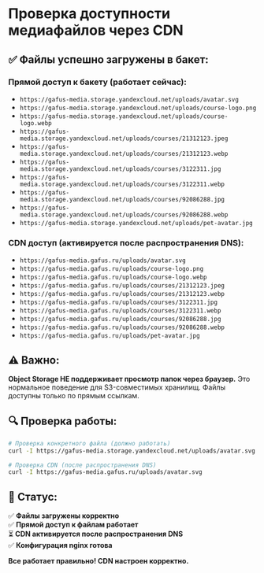 # Проверка доступности медиафайлов через CDN

## ✅ Файлы успешно загружены в бакет:

### Прямой доступ к бакету (работает сейчас):
- `https://gafus-media.storage.yandexcloud.net/uploads/avatar.svg`
- `https://gafus-media.storage.yandexcloud.net/uploads/course-logo.png`
- `https://gafus-media.storage.yandexcloud.net/uploads/course-logo.webp`
- `https://gafus-media.storage.yandexcloud.net/uploads/courses/21312123.jpeg`
- `https://gafus-media.storage.yandexcloud.net/uploads/courses/21312123.webp`
- `https://gafus-media.storage.yandexcloud.net/uploads/courses/3122311.jpg`
- `https://gafus-media.storage.yandexcloud.net/uploads/courses/3122311.webp`
- `https://gafus-media.storage.yandexcloud.net/uploads/courses/92086288.jpg`
- `https://gafus-media.storage.yandexcloud.net/uploads/courses/92086288.webp`
- `https://gafus-media.storage.yandexcloud.net/uploads/pet-avatar.jpg`

### CDN доступ (активируется после распространения DNS):
- `https://gafus-media.gafus.ru/uploads/avatar.svg`
- `https://gafus-media.gafus.ru/uploads/course-logo.png`
- `https://gafus-media.gafus.ru/uploads/course-logo.webp`
- `https://gafus-media.gafus.ru/uploads/courses/21312123.jpeg`
- `https://gafus-media.gafus.ru/uploads/courses/21312123.webp`
- `https://gafus-media.gafus.ru/uploads/courses/3122311.jpg`
- `https://gafus-media.gafus.ru/uploads/courses/3122311.webp`
- `https://gafus-media.gafus.ru/uploads/courses/92086288.jpg`
- `https://gafus-media.gafus.ru/uploads/courses/92086288.webp`
- `https://gafus-media.gafus.ru/uploads/pet-avatar.jpg`

## ⚠️ Важно:

**Object Storage НЕ поддерживает просмотр папок через браузер.** Это нормальное поведение для S3-совместимых хранилищ. Файлы доступны только по прямым ссылкам.

## 🔍 Проверка работы:

```bash
# Проверка конкретного файла (должно работать)
curl -I https://gafus-media.storage.yandexcloud.net/uploads/avatar.svg

# Проверка CDN (после распространения DNS)
curl -I https://gafus-media.gafus.ru/uploads/avatar.svg
```

## 📝 Статус:

✅ **Файлы загружены корректно**  
✅ **Прямой доступ к файлам работает**  
⏳ **CDN активируется после распространения DNS**  
✅ **Конфигурация nginx готова**  

**Все работает правильно! CDN настроен корректно.**

